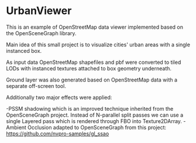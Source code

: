 # UrbanViewer
This is an example of OpenStreetMap data viewer implemented based on the OpenSceneGraph library.

Main idea of this small project is to visualize cities' urban areas with a single instanced box.

As input data OpenStreetMap shapefiles and pbf were converted to tiled LODs with instanced textures attached to box geometry underneath.

Ground layer was also generated based on OpenStreetMap data with a separate off-screen tool.

Additionally two major effects were applied:

-PSSM shadowing which is an improved technique inherited from the OpenSceneGraph project. Instead of N-parallel split passes we can use a single Layered pass which is rendered through FBO into Texture2DArray.
-Ambient Occlusion adapted to OpenSceneGraph from this project: https://github.com/nvpro-samples/gl_ssao


